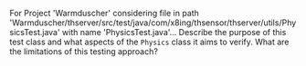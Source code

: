 For Project 'Warmduscher' considering file in path 'Warmduscher/thserver/src/test/java/com/x8ing/thsensor/thserver/utils/PhysicsTest.java' with name 'PhysicsTest.java'... 
Describe the purpose of this test class and what aspects of the `Physics` class it aims to verify. What are the limitations of this testing approach?